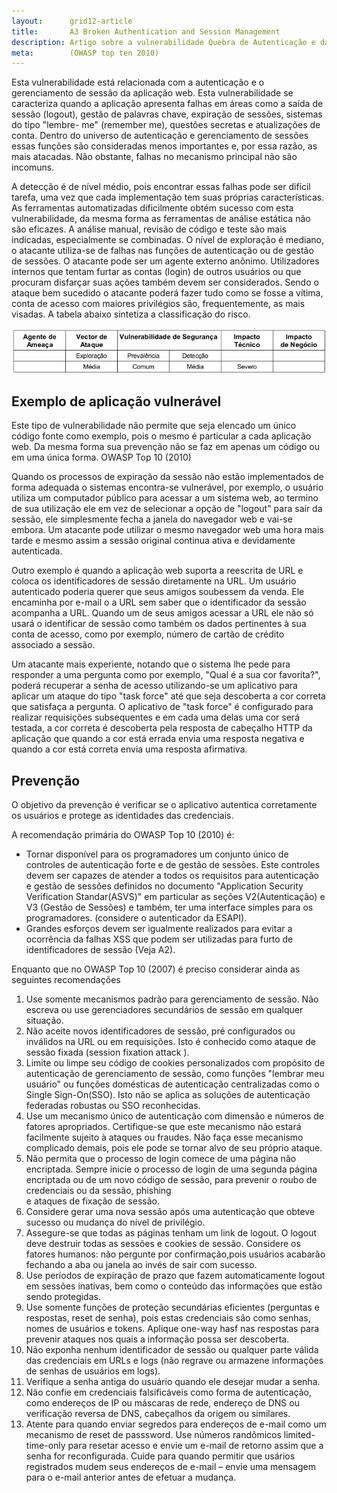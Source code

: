 ```yaml
---
layout:      grid12-article
title:       A3 Broken Authentication and Session Management
description: Artigo sobre a vulnerabilidade Quebra de Autenticação e da Gestão de Sessão, terceiro da lista TOP 10 da WOASP
meta:        (OWASP top ten 2010)
---
```


Esta vulnerabilidade está relacionada com a autenticação e o gerenciamento de sessão da aplicação web. Esta 
vulnerabilidade se caracteriza quando a aplicação apresenta falhas em áreas como a saída de sessão (logout), gestão de
palavras chave, expiração de sessões, sistemas do tipo "lembre- me" (remember me), questões secretas e atualizações de
conta. Dentro do universo de autenticação e gerenciamento de sessões essas funções são consideradas menos importantes e,
por essa razão, as mais atacadas. Não obstante, falhas no mecanismo principal não são incomuns.

A detecção é de nível médio, pois encontrar essas falhas pode ser difícil tarefa, uma vez que cada implementação tem
suas próprias características. As ferramentas automatizadas dificilmente obtém sucesso com esta vulnerabilidade, da
mesma forma as ferramentas de análise estática não são eficazes. A análise manual, revisão de código e teste são mais
indicadas, especialmente se combinadas. O nível de exploração é mediano, o atacante utiliza-se de falhas nas funções de
autenticação ou de gestão de sessões. O atacante pode ser um agente externo anônimo. Utilizadores internos que tentam
furtar as contas (login) de outros usuários ou que procuram disfarçar suas ações também devem ser considerados. Sendo o 
ataque bem sucedido o atacante poderá fazer tudo como se fosse a vítima, conta de acesso com maiores privilégios são, 
frequentemente, as mais visadas. A tabela abaixo sintetiza a classificação do risco.

![Tabela de risco Quebra de Autenticação](tabela-risco-a3.png "Tabela de risco Quebra de Autenticação")




Exemplo de aplicação vulnerável
---

Este tipo de vulnerabilidade não permite que seja elencado um único código fonte como exemplo, pois o mesmo é particular
a cada aplicação web. Da mesma forma sua prevenção não se faz em apenas um código ou em uma única forma.
OWASP Top 10 (2010)

Quando os processos de expiração da sessão não estão implementados de forma adequada o sistemas encontra-se vulnerável,
por exemplo, o usuário utiliza um computador público para acessar a um sistema web, ao termino de sua utilização ele em
vez de selecionar a opção de "logout" para sair da sessão, ele simplesmente fecha a janela do navegador web e vai-se 
embora. Um atacante pode utilizar o mesmo navegador web uma hora mais tarde e mesmo assim a sessão original continua 
ativa e devidamente autenticada.

Outro exemplo é quando a aplicação web suporta a reescrita de URL e coloca os identificadores de sessão diretamente na 
URL. Um usuário autenticado poderia querer que seus amigos soubessem da venda. Ele encaminha por e-mail o a URL sem saber
que o identificador da sessão acompanha a URL. Quando um de seus amigos acessar a URL ele não só usará o identificar de 
sessão como também os dados pertinentes à sua conta de acesso, como por exemplo, número de cartão de crédito associado a
sessão.

Um atacante mais experiente, notando que o sistema lhe pede para  responder a uma pergunta como por exemplo, "Qual é a 
sua cor favorita?", poderá recuperar a senha de acesso utilizando-se um aplicativo para aplicar um ataque do tipo 
"task force" até que seja descoberta a cor correta que satisfaça a pergunta. O aplicativo de "task force" é configurado
para realizar requisições subsequentes e em cada uma delas uma cor será testada, a cor correta é descoberta pela 
resposta de cabeçalho HTTP da aplicação que quando a cor está errada envia uma resposta negativa e quando a cor está 
correta envia uma resposta afirmativa.



Prevenção
---

O objetivo da prevenção é verificar se o aplicativo autentica corretamente os usuários e protege as identidades das
credenciais.

A recomendação primária do OWASP Top 10 (2010) é:

* Tornar disponível para os programadores um conjunto único de controles de autenticação forte e de gestão de sessões. 
  Este controles devem ser capazes de atender a todos os requisitos para autenticação e gestão de sessões definidos no
  documento "Application Security Verification Standar(ASVS)" em particular as seções V2(Autenticação) e V3 (Gestão de
  Sessões) e também, ter uma interface simples para os programadores. (considere o autenticador da ESAPI).
* Grandes esforços devem ser igualmente realizados para evitar a ocorrência da falhas XSS que podem ser utilizadas
  para furto de identificadores de sessão (Veja A2).


Enquanto que no OWASP Top 10 (2007) é preciso considerar ainda as seguintes recomendações

1. Use somente mecanismos padrão para gerenciamento de sessão. Não escreva ou use gerenciadores secundários de sessão 
   em qualquer situação.
2. Não aceite novos identificadores de sessão, pré configurados ou inválidos na URL ou em requisições. Isto é conhecido
   como ataque de sessão fixada (session fixation attack ).
3. Limite ou limpe seu código de cookies personalizados com propósito de autenticação de gerenciamento de sessão, como
   funções "lembrar meu usuário" ou funções domésticas de autenticação centralizadas como o Single Sign-On(SSO). Isto 
   não se aplica as soluções de autenticação federadas robustas ou SSO reconhecidas.
4. Use um mecanismo único de autenticação com dimensão e números de fatores apropriados. Certifique-se que este mecanismo
   não estará facilmente sujeito à ataques ou fraudes. Não faça esse mecanismo complicado demais, pois ele pode se 
   tornar alvo de seu próprio ataque.
5. Não permita que o processo de login comece de uma página não encriptada. Sempre inicie o processo de login de uma
   segunda página encriptada ou de um novo código de sessão, para prevenir o roubo de credenciais ou da sessão, phishing  
   e ataques de fixação de sessão.
6. Considere gerar uma nova sessão após uma autenticação que obteve sucesso ou mudança do nível de privilégio.
7. Assegure-se que todas as páginas tenham um link de logout. O logout deve destruir todas as sessões e cookies de 
   sessão. Considere os fatores humanos: não pergunte por confirmação,pois usuários acabarão fechando a aba ou janela ao
   invés de sair com sucesso.
8. Use períodos de expiração de prazo que fazem automaticamente logout em sessões inativas, bem como o conteúdo das 
   informações que estão sendo protegidas.
9. Use somente funções de proteção secundárias eficientes (perguntas e respostas, reset de senha), pois estas 
   credenciais são como senhas, nomes de usuários e tokens. Aplique one-way hasf nas respostas para prevenir ataques 
   nos quais a informação possa ser descoberta.
10. Não exponha nenhum identificador de sessão ou qualquer parte válida das credenciais em URLs e logs (não regrave ou
    armazene informações de senhas de usuários em logs).
11. Verifique a senha antiga do usuário quando ele desejar mudar a senha.
12. Não confie em credenciais falsificáveis como forma de autenticação, como endereços de IP ou máscaras de rede, 
    endereço de DNS ou verificação reversa de DNS, cabeçalhos da origem ou similares.
13. Atente para quando enviar segredos para endereços de e-mail como um mecanismo de reset de passsword. Use números 
    randômicos limited-time-only para resetar acesso e envie um e-mail de retorno assim que a senha for reconfigurada. 
    Cuide para quando permitir que usários registrados mudem seus endereços de e-mail – envie uma mensagem para o e-mail
    anterior antes de efetuar a mudança.





